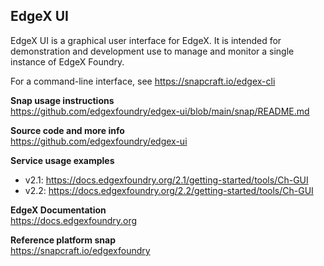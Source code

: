 EdgeX UI
---
EdgeX UI is a graphical user interface for EdgeX.
It is intended for demonstration and development use to manage and monitor a
single instance of EdgeX Foundry.

For a command-line interface, see https://snapcraft.io/edgex-cli

**Snap usage instructions**  
https://github.com/edgexfoundry/edgex-ui/blob/main/snap/README.md

**Source code and more info**  
https://github.com/edgexfoundry/edgex-ui

**Service usage examples**  
* v2.1: https://docs.edgexfoundry.org/2.1/getting-started/tools/Ch-GUI
* v2.2: https://docs.edgexfoundry.org/2.2/getting-started/tools/Ch-GUI

**EdgeX Documentation**  
https://docs.edgexfoundry.org

**Reference platform snap**  
https://snapcraft.io/edgexfoundry